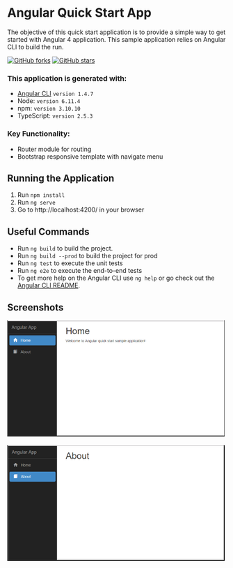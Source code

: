 # Angular Quick Start App
The objective of this quick start application is to provide a simple way to get started with Angular 4 application. This sample application relies on Angular CLI to build the run.

[![GitHub forks](https://github.com/ashfaqch/angular-quick-start-app.git.svg?style=social&label=Fork)](https://github.com/ashfaqch/angular-quick-start-app.git/fork)
[![GitHub stars](https://github.com/ashfaqch/angular-quick-start-app.git.svg?style=social&label=Star)](https://github.com/ashfaqch/angular-quick-start-app.git)

### This application is generated with:
* [Angular CLI](https://github.com/angular/angular-cli) `version 1.4.7`
* Node: `version 6.11.4`
* npm: `version 3.10.10`
* TypeScript: `version 2.5.3`

### Key Functionality:
* Router module for routing
* Bootstrap responsive template with navigate menu

## Running the Application
1. Run `npm install`
1. Run `ng serve`
1. Go to http://localhost:4200/ in your browser 

## Useful Commands
* Run `ng build` to build the project.
* Run `ng build --prod` to build the project for prod
* Run `ng test` to execute the unit tests
* Run `ng e2e` to execute the end-to-end tests
* To get more help on the Angular CLI use `ng help` or go check out the [Angular CLI README](https://github.com/angular/angular-cli/blob/master/README.md).

## Screenshots
<img width="500" src="src//assets/images/screenshots/home-page.png" border="0" />
<br /><br />
<img width="500" src="src/assets/images/screenshots/about-page.png" border="0" />
